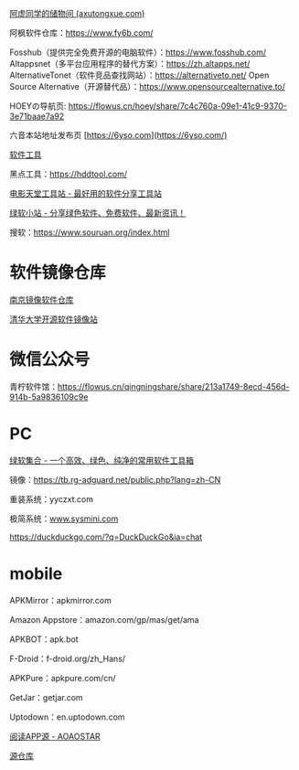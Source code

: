 [阿虚同学的储物间 (axutongxue.com)](https://axutongxue.com/)

阿枫软件仓库：https://www.fy6b.com/

Fosshub（提供完全免费开源的电脑软件）：https://www.fosshub.com/
Altappsnet（多平台应用程序的替代方案）：https://zh.altapps.net/
AlternativeTonet（软件竞品查找网站）：https://alternativeto.net/
Open Source Alternative（开源替代品）：https://www.opensourcealternative.to/

HOEYの导航页: https://flowus.cn/hoey/share/7c4c760a-09e1-41c9-9370-3e71baae7a92

六音本站地址发布页 [https://6yso.com](https://6yso.com/)

[软件工具](https://docs.qq.com/doc/DU3FYbnZhS1JDam5z)

黑点工具：https://hddtool.com/

[电影天堂工具站 - 最好用的软件分享工具站](https://www.sharerj.com/) 

[绿软小站 - 分享绿色软件、免费软件、最新资讯！](https://www.gndown.com/)

搜软：https://www.souruan.org/index.html

# 软件镜像仓库

[南京镜像软件仓库](https://mirrors.nju.edu.cn/)

[清华大学开源软件镜像站 ](https://mirrors.tuna.tsinghua.edu.cn/)



# 微信公众号

青柠软件馆：https://flowus.cn/qingningshare/share/213a1749-8ecd-456d-914b-5a9836109c9e

# PC

[绿软集合 - 一个高效、绿色、纯净的常用软件工具箱](http://www.greensoftwarehub.com/download.html)

镜像：https://tb.rg-adguard.net/public.php?lang=zh-CN

重装系统：yyczxt.com

极简系统：www.sysmini.com

https://duckduckgo.com/?q=DuckDuckGo&ia=chat

# mobile

APKMirror：apkmirror.com

Amazon Appstore：amazon.com/gp/mas/get/ama

APKBOT：apk.bot

F-Droid：f-droid.org/zh_Hans/

APKPure：apkpure.com/cn/

GetJar：getjar.com 

Uptodown：en.uptodown.com

[阅读APP源 - AOAOSTAR](https://legado.aoaostar.com/)

[源仓库](http://www.yckceo.com/yuedu/index/index.html)